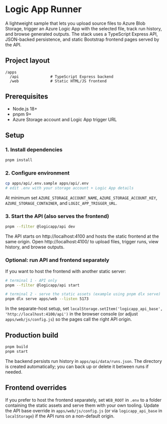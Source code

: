 # Logic App Runner

A lightweight sample that lets you upload source files to Azure Blob Storage, trigger an Azure Logic App with the selected file, track run history, and browse generated outputs. The stack uses a TypeScript Express API, JSON-backed persistence, and static Bootstrap frontend pages served by the API.

## Project layout

```
/apps
  /api              # TypeScript Express backend
  /web              # Static HTML/JS frontend
```

## Prerequisites

* Node.js 18+
* pnpm 9+
* Azure Storage account and Logic App trigger URL

## Setup

### 1. Install dependencies

```bash
pnpm install
```

### 2. Configure environment

```bash
cp apps/api/.env.sample apps/api/.env
# edit .env with your storage account + Logic App details
```

At minimum set `AZURE_STORAGE_ACCOUNT_NAME`, `AZURE_STORAGE_ACCOUNT_KEY`, `AZURE_STORAGE_CONTAINER`, and `LOGIC_APP_TRIGGER_URL`.

### 3. Start the API (also serves the frontend)

```bash
pnpm --filter @logicapp/api dev
```

The API starts on http://localhost:4100 and hosts the static frontend at the same origin.
Open http://localhost:4100/ to upload files, trigger runs, view history, and browse outputs.

### Optional: run API and frontend separately

If you want to host the frontend with another static server:

```bash
# terminal 1 - API only
pnpm --filter @logicapp/api start

# terminal 2 - serve the static assets (example using pnpm dlx serve)
pnpm dlx serve apps/web --listen 5173
```

In the separate-host setup, set `localStorage.setItem('logicapp_api_base', 'http://localhost:4100/api')`
in the browser console (or adjust `apps/web/js/config.js`) so the pages call the right API origin.

## Production build

```bash
pnpm build
pnpm start
```

The backend persists run history in `apps/api/data/runs.json`. The directory is created automatically; you can back up or delete it between runs if needed.

## Frontend overrides

If you prefer to host the frontend separately, set `WEB_ROOT` in `.env` to a folder containing the static assets and serve them with your own tooling. Update the API base override in `apps/web/js/config.js` (or via `logicapp_api_base` in `localStorage`) if the API runs on a non-default origin.

